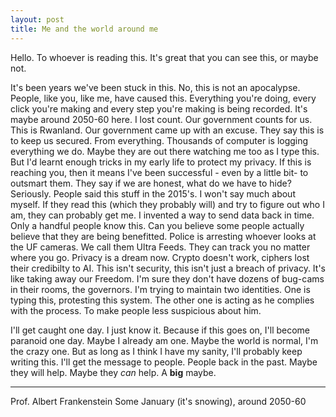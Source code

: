 ```yaml
---
layout: post
title: Me and the world around me
---
```


Hello. To whoever is reading this. It's great that you can see this, or maybe not.

It's been years we've been stuck in this. No, this is not an apocalypse. People, like you, like me, have caused this. Everything you're doing, every click you're making and every step you're making is being recorded. It's maybe around 2050-60 here. I lost count. Our government counts for us. This is Rwanland. Our government came up with an excuse. They say this is to keep us secured. From everything. Thousands of computer is logging everything we do. Maybe they are out there watching me too as I type this. But I'd learnt enough tricks in my early life to protect my privacy. If this is reaching you, then it means I've been successful - even by a little bit- to outsmart them. They say if we are honest, what do we have to hide? Seriously. People said this stuff in the 2015's. I won't say much about myself. If they read this (which they probably will) and try to figure out who I am, they can probably get me. I invented a way to send data back in time. Only a handful people know this. Can you believe some people actually believe that they are being benefitted. Police is arresting whoever looks at the UF cameras. We call them Ultra Feeds. They can track you no matter where you go. Privacy is a dream now. Crypto doesn't work, ciphers lost their credibilty to AI. This isn't security, this isn't just a breach of privacy. It's like taking away our Freedom. I'm sure they don't have dozens of bug-cams in their rooms, the governors. I'm trying to maintain two identities. One is typing this, protesting this system. The other one is acting as he complies with the process. To make people less suspicious about him.

I'll get caught one day. I just know it. Because if this goes on, I'll become paranoid one day. Maybe I already am one. Maybe the world is normal, I'm the crazy one. But as long as I think I have my sanity, I'll probably keep writing this. I'll get the message to people. People back in the past. Maybe they will help. Maybe they *can* help. A **big** maybe. 

---
Prof. Albert Frankenstein
Some January (it's snowing), around 2050-60